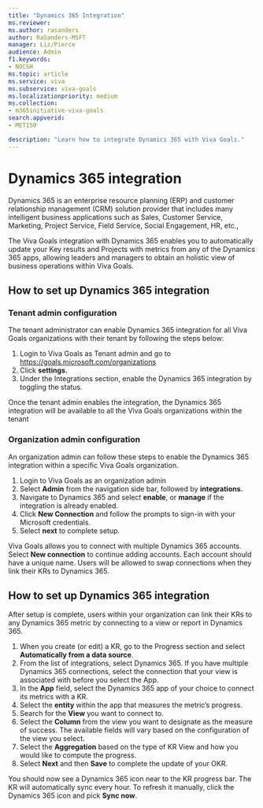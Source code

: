 ```yaml
---
title: "Dynamics 365 Integration"
ms.reviewer: 
ms.author: rasanders
author: RaSanders-MSFT
manager: Liz/Pierce
audience: Admin
f1.keywords:
- NOCSH
ms.topic: article
ms.service: viva
ms.subservice: viva-goals
ms.localizationpriority: medium
ms.collection:  
- m365initiative-viva-goals
search.appverid:
- MET150

description: "Learn how to integrate Dynamics 365 with Viva Goals."
---
```


# Dynamics 365 integration

Dynamics 365 is an enterprise resource planning (ERP) and customer relationship management (CRM) solution provider that includes many intelligent business applications such as Sales, Customer Service, Marketing, Project Service, Field Service, Social Engagement, HR, etc.,  

The Viva Goals integration with Dynamics 365 enables you to automatically update your Key results and Projects with metrics from any of the Dynamics 365 apps, allowing leaders and managers to obtain an holistic view of business operations within Viva Goals. 
  
## How to set up Dynamics 365 integration 

### Tenant admin configuration 

The tenant administrator can enable Dynamics 365 integration for all Viva Goals organizations with their tenant by following the steps below:  

1. Login to Viva Goals as Tenant admin and go to https://goals.microsoft.com/organizations
1. Click **settings.**
1. Under the Integrations section, enable the Dynamics 365 integration by toggling the status. 

Once the tenant admin enables the integration, the Dynamics 365 integration will be available to all the Viva Goals organizations within the tenant 

### Organization admin configuration

An organization admin can follow these steps to enable the Dynamics 365 integration within a specific Viva Goals organization.

1. Login to Viva Goals as an organization admin
1. Select **Admin** from the navigation side bar, followed by **integrations.**
1. Navigate to Dynamics 365 and select **enable**, or **manage** if the integration is already enabled.
1. Click **New Connection** and follow the prompts to sign-in with your Microsoft credentials.
1. Select **next** to complete setup.

Viva Goals allows you to connect with multiple Dynamics 365 accounts. Select **New connection** to continue adding accounts. Each account should have a unique name. Users will be allowed to swap connections when they link their KRs to Dynamics 365.

## How to set up Dynamics 365 integration

After setup is complete, users within your organization can link their KRs to any Dynamics 365 metric by connecting to a view or report in Dynamics 365.

1. When you create (or edit) a KR, go to the Progress section and select **Automatically from a data source**. 
1. From the list of integrations, select Dynamics 365. If you have multiple Dynamics 365 connections, select the connection that your view is associated with before you select the App.
1. In the **App** field, select the Dynamics 365 app of your choice to connect its  metrics with a KR.
1. Select the **entity** within the app that measures the metric’s progress.
1. Search for the **View** you want to connect to.
1. Select the **Column** from the view you want to designate as the measure of success. The available fields will vary based on the configuration of the view you select.
1. Select the **Aggregation** based on the type of KR View and how you would like to compute the progress.
1. Select **Next** and then **Save** to complete the update of your OKR.

You should now see a Dynamics 365 icon near to the KR progress bar. The KR will automatically sync every hour. To refresh it manually, click the Dynamics 365 icon and pick **Sync now**.